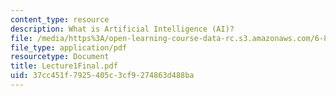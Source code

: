 ```yaml
---
content_type: resource
description: What is Artificial Intelligence (AI)?
file: /media/https%3A/open-learning-course-data-rc.s3.amazonaws.com/6-825-techniques-in-artificial-intelligence-sma-5504-fall-2002/37cc451f7925405c3cf9274863d488ba_Lecture1Final.pdf
file_type: application/pdf
resourcetype: Document
title: Lecture1Final.pdf
uid: 37cc451f-7925-405c-3cf9-274863d488ba
---
```

